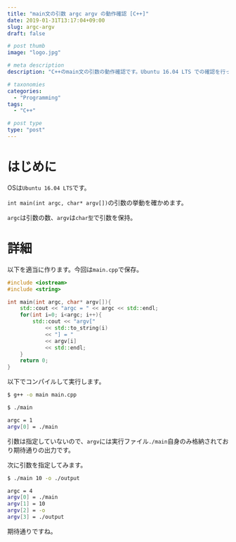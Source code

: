 ```yaml
---
title: "main文の引数 argc argv の動作確認 [C++]"
date: 2019-01-31T13:17:04+09:00
slug: argc-argv
draft: false

# post thumb
image: "logo.jpg"

# meta description
description: "C++のmain文の引数の動作確認です。Ubuntu 16.04 LTS での確認を行っています"

# taxonomies
categories:
  - "Programming"
tags:
  - "C++"

# post type
type: "post"
---
```


# はじめに

OSは``Ubuntu 16.04 LTS``です。

``int main(int argc, char* argv[])``の引数の挙動を確かめます。

``argc``は引数の数、``argv``は``char型``で引数を保持。

# 詳細

以下を適当に作ります。今回は``main.cpp``で保存。

```cpp
#include <iostream>
#include <string>

int main(int argc, char* argv[]){
    std::cout << "argc = " << argc << std::endl;
    for(int i=0; i<argc; i++){
        std::cout << "argv["
            << std::to_string(i)
            << "] = "
            << argv[i]
            << std::endl;
    }
    return 0;
}
```

以下でコンパイルして実行します。

```bash
$ g++ -o main main.cpp

$ ./main

argc = 1
argv[0] = ./main
```

引数は指定していないので、``argv``には実行ファイル``./main``自身のみ格納されており期待通りの出力です。

次に引数を指定してみます。

```bash
$ ./main 10 -o ./output

argc = 4
argv[0] = ./main
argv[1] = 10
argv[2] = -o
argv[3] = ./output
```

期待通りですね。
